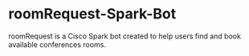 # roomRequest-Spark-Bot
roomRequest is a Cisco Spark bot created to help users find and book available conferences rooms.

